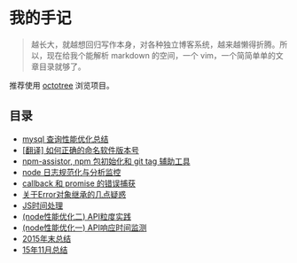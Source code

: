 # 我的手记
> 越长大，就越想回归写作本身，对各种独立博客系统，越来越懒得折腾。所以，现在给我个能解析 markdown 的空间，一个 vim，一个简简单单的文章目录就够了。  

推荐使用 [octotree](https://github.com/buunguyen/octotree) 浏览项目。  
## 目录
<!-- index -->
<ul>
  <li><a href="https://github.com/plusmancn/plusmancn.github.com/blob/master/2017/B2-optimize-mysql-index.md">mysql 查询性能优化总结</a></li>
  <li><a href="https://github.com/plusmancn/plusmancn.github.com/blob/master/2016/B1-note-semver.md">[翻译] 如何正确的命名软件版本号</a></li>
  <li><a href="https://github.com/plusmancn/plusmancn.github.com/blob/master/2016/A9-npm-assistor.md">npm-assistor, npm 包初始化和 git tag 辅助工具</a></li>
  <li><a href="https://github.com/plusmancn/plusmancn.github.com/blob/master/2016/A8-log-elk.md">node 日志规范化与分析监控</a></li>
  <li><a href="https://github.com/plusmancn/plusmancn.github.com/blob/master/2016/A7-error-catch.md">callback 和 promise 的错误捕获</a></li>
  <li><a href="https://github.com/plusmancn/plusmancn.github.com/blob/master/2016/A6-prototype-chain.md">关于Error对象继承的几点疑惑</a></li>
  <li><a href="https://github.com/plusmancn/plusmancn.github.com/blob/master/2016/A5-JS时间处理.md">JS时间处理</a></li>
  <li><a href="https://github.com/plusmancn/plusmancn.github.com/blob/master/2016/A4-mini-unit.md">(node性能优化二) API粒度实践</a></li>
  <li><a href="https://github.com/plusmancn/plusmancn.github.com/blob/master/2016/A3-node性能优化-API响应时间监测.md">(node性能优化一) API响应时间监测</a></li>
  <li><a href="https://github.com/plusmancn/plusmancn.github.com/blob/master/2016/A2-2015年总结.md">2015年末总结</a></li>
  <li><a href="https://github.com/plusmancn/plusmancn.github.com/blob/master/2016/A1-15年11月总结.md">15年11月总结</a></li>
</ul>
<!-- indexEnd -->
